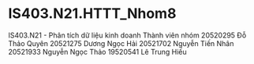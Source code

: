 # IS403.N21.HTTT_Nhom8
IS403.N21 - Phân tích dữ liệu kinh doanh
Thành viên nhóm 
      20520295 Đỗ Thảo Quyên 
      20521275 Dương Ngọc Hải 
      20521702 Nguyễn Tiến Nhân 
      20521933 Nguyễn Ngọc Thảo
      19520541 Lê Trung Hiếu
